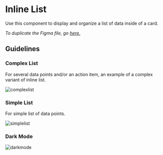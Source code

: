 # Inline List

Use this component to display and organize a list of data inside of a card.

*To duplicate the Figma file, go [here.](https://www.figma.com/file/zZi2fYDUjWEMPQJWAt8VWv/Threshold-DS?node-id=834%3A18160)*

## Guidelines

### Complex List

For several data points and/or an action item, an example of a complex variant of inline list.

![complexlist](https://user-images.githubusercontent.com/57226633/197227007-f781ceb3-2949-4978-9851-a9c500a54c0b.png)

### Simple List

For simple list of data points.

![simplelist](https://user-images.githubusercontent.com/57226633/197227032-53b98ddf-46bc-45f2-be44-0998bbe1e0a3.png)

### Dark Mode

![darkmode](https://user-images.githubusercontent.com/57226633/197227018-667fbf19-e62a-42ea-9a40-3dd978a62e32.png)
